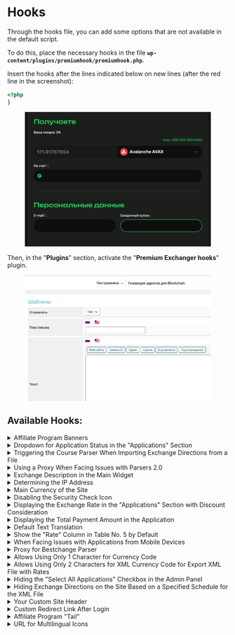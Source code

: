 # Hooks

Through the hooks file, you can add some options that are not available in the default script.

To do this, place the necessary hooks in the file **`wp-content/plugins/premiumhook/premiumhook.php`**.

Insert the hooks after the lines indicated below on new lines (after the red line in the screenshot):

```php
<?php
}
```

<figure><img src="../../.gitbook/assets/image (22).png" alt="" width="555"><figcaption></figcaption></figure>

Then, in the "**Plugins**" section, activate the "**Premium Exchanger hooks**" plugin.

<figure><img src="../../.gitbook/assets/image (1365).png" alt=""><figcaption></figcaption></figure>

## Available Hooks:

<details>

<summary>Affiliate Program Banners</summary>

The affiliate program includes promotional materials.

By default, these are text materials and banners of various sizes.

There is a filter that allows you to change their names and quantity:

```php
add_filter('pp_banners','my_pp_banners', 1000);
function my_pp_banners($banners){
	
	$banners = array(
		'text'=> __('Text materials','pn'),
		'banner1'=> __('Banners','pn').'(468 x 60)',
		'banner2'=> __('Banners','pn').'(200 x 200)',
		'banner3'=> __('Banners','pn').'(120 x 600)',
		'banner4'=> __('Banners','pn').'(100 x 100)',
		'banner5'=> __('Banners','pn').'(88 x 31)',
		'banner6'=> __('Banners','pn').'(336 x 280)',
		'banner7'=> __('Banners','pn').'(250 x 250)',
		'banner8'=> __('Banners','pn').'(240 x 400)',
		'banner9'=> __('Banners','pn').'(234 x 60)',
		'banner10'=> __('Banners','pn').'(120 x 90)',
		'banner11'=> __('Banners','pn').'(120 x 60)',
		'banner12'=> __('Banners','pn').'(120 x 240)',
		'banner13'=> __('Banners','pn').'(125 x 125)',
		'banner14'=> __('Banners','pn').'(300 x 600)',
		'banner15'=> __('Banners','pn').'(300 x 250)',
		'banner16'=> __('Banners','pn').'(80 x 150)',
		'banner17'=> __('Banners','pn').'(728 x 90)',
		'banner18'=> __('Banners','pn').'(160 x 600)',
		'banner19'=> __('Banners','pn').'(80 x 15)',
	);	
	
	return $banners;
}
```

If you want to keep only the 468 x 60 banner, simply remove all other lines from the previous hook:

```php
add_filter('pp_banners','my_pp_banners', 1000);
function my_pp_banners($banners){
	
	$banners = array(
		'text'=> __('Text materials','pn'),
		'banner1'=> __('Banners','pn').'(468 x 60)',
	);	
	
	return $banners;
}
```

If you want to add your own size, add a line similarly. For example, if we want to add a 215 x 19 banner:

```php
add_filter('pp_banners','my_pp_banners', 1000);
function my_pp_banners($banners){
	
	$banners = array(
		'text'=> __('Text materials','pn'),
		'banner1'=> __('Banners','pn').'(468 x 60)',
		'banner21519'=> __('Banners','pn').'(215 x 19)',
	);	
	
	return $banners;
}
```

</details>

<details>

<summary>Dropdown for Application Status in the "Applications" Section</summary>

```php
add_filter('change_bids_filter_list', 'my_change_bids_filter_list');
function my_change_bids_filter_list($lists) {
	if (isset($lists['status']['bidstatus'])) {
		$stats = list_bid_status();
		$statused = array('0'=> '--' . __('All','pn') . '--');
		if (is_array($stats)) { 
			foreach ($stats as $k => $v) {
				$statused[$k] = $v;
			}
		}
		$lists['status']['bidstatus'] = array(
			'title' => __('Status of order','pn'),
			'name' => 'bidstatus',
			'options' => $statused,
			'view' => 'select',
			'work' => 'options',
		);
	}
	return $lists;
}
```

Before:\
![](<../../.gitbook/assets/image (1571).png>)\
After:\
![](<../../.gitbook/assets/image (577).png>)

</details>

<details>

<summary>Triggering the Course Parser When Importing Exchange Directions from a File</summary>

```php
add_action('premium_action_export_direction','myparser_premium_action_export_direction', 9);
function myparser_premium_action_export_direction(){
	if(function_exists('new_parser_upload_data')){
		new_parser_upload_data();
	}
}
```

</details>

<details>

<summary>Using a Proxy When Facing Issues with Parsers 2.0</summary>

In quotes for the fields "**ip**", "**port**", "**login**", "**password**", specify your proxy details.

```php
add_filter('curl_options_parser', '_proxy_curl_options_parser');
function _proxy_curl_options_parser($options) {

	$ip = ''; //IP address
	$port = ''; //Port
	$login = ''; //Login
	$password = ''; //Password
	$tunnel = 1;
		
	if ($ip and $port) {
		if ($tunnel) {
			$options[CURLOPT_HTTPPROXYTUNNEL] = 0;
		}
		
		$options[CURLOPT_PROXY] = $ip;
		$options[CURLOPT_PROXYPORT] = $port;
		
		if ($password and $login) {
			$options[CURLOPT_PROXYUSERPWD] = $login.':'.$password;
		} elseif ($password) {
			$options[CURLOPT_PROXYAUTH] = $password;
		}
	}

	return $options;
}
```

</details>

<details>

<summary>Exchange Description in the Main Widget</summary>

The main page widget does not have an exchange description. If you need to add it, simply use the hook:

```php
add_filter('exchange_html_ajax', 'my_exchange_html_ajax');
function my_exchange_html_ajax($html){

	return $html.'[description]';
}
```

</details>

<details>

<summary>Determining the IP Address</summary>

The function **pn_real_ip** is responsible for determining the IP address. Its task is to return a single real IP address. If, for some reason, you are not satisfied with the function's operation, you can use the filter:

```php
add_filter('pn_real_ip', 'myhook_pn_real_ip', 10, 2);
function myhook_pn_real_ip($ip, $ips_arr){

$new_ip = '127.0.0.1';

return $new_ip;
}
```

</details>

<details>

<summary>Main Currency of the Site</summary>

To calculate discounts, total amounts, and more, all sums are converted to a specific currency type. By default, the script considers USD as the main currency, but this value can be changed:

1. Create the necessary currency code, for example, WMZ.

2. Write a filter:

```php
add_filter('cur_type','myhook_cur_type');
function myhook_cur_type($type){

$type = 'WMZ';

return $type;
}
```

Now the internal currency of our site is WMZ.

It is worth noting that the exchange of internal currency will be carried out through double exchange (via USD).

</details>

<details>

<summary>Disabling the Security Check Icon</summary>

```php
remove_action('wp_before_admin_bar_render', 'premium_admin_bar_security', 2);
```

</details>

<details>

<summary>Displaying the Exchange Rate in the "Applications" Section with Discount Consideration</summary>

<mark style="color:red;">In some situations, the calculation of the exchange rate may be incorrect</mark>

```php
add_filter('onebid_col1', 'new_rate_onebid_col1', 10, 3);
function new_rate_onebid_col1($actions, $item, $v){
	$new_actions = array();
	foreach($actions as $action_key => $action_value){
		$new_actions[$action_key] = $action_value;
		if($action_key == 'rate'){
			$course_get = is_sum($item->course_get);
			$course = is_sum($course_get + ($course_get / 100 * $item->user_discount), 20);
			
			$new_actions['rate_with_discount'] = array(
				'type' => 'text',
				'title' => __('Rate with discount','pn'),
				'label' => '[course_give] [currency_code_give] = '. $course .' [currency_code_get]',
			);				
		}
	}
	
	return $new_actions;
}
```

</details>

<details>

<summary>Displaying the Total Payment Amount in the Application</summary>

```php
add_filter('exchangestep_all_html_list', 'sum1fromc_exchangestep_all_html_list', 10, 2);
function sum1fromc_exchangestep_all_html_list($array, $bids_data) {
    $array['[sum_give]'] = is_sum($bids_data->sum1c);
    return $array;
}
```

</details>

<details>

<summary>Default Text Translation</summary>

If you are using multilingual support, multiple text options are set in multilingual fields (for each language). When the required version is not available, the script substitutes the first possible one (corresponding to the admin panel language).

If you believe this is incorrect, you can set an error template using the filter:

```php
add_filter('ctv_ml_default','myhook_ctv_ml_default');
function myhook_ctv_ml_default($text){
$text = 'error, translation not available'; //your preferred option
return $text;
}
```

</details>

<details>

<summary>Show the "Rate" Column in Table No. 5 by Default</summary>

By default, Table No. 5 on the main exchange page displays reserves for exchange directions instead of rates. If you want the rate to be displayed when the page is opened, set this hook:

```php
add_filter('table5_current_select', 'rate_table5_current_select');
function rate_table5_current_select ($select) {
    
    $select = 'rate';
    
    return $select;
}
```

</details>

<details>

<summary>When Facing Issues with Applications from Mobile Devices</summary>

```php
add_filter('merchant_payed_button','del_iam_pay_merchant_pay_button', 10000);
add_filter('merchant_pay_button','del_iam_pay_merchant_pay_button', 10000);
function del_iam_pay_merchant_pay_button($link) {
	$link = str_replace('iam_pay_bids','',$link);
	return $link;
}
```

</details>

<details>

<summary>Proxy for Bestchange Parser</summary>

## Bestchange Parser (Deprecated)

<mark style="color:red;">**Before installing hooks, make sure to update the script itself according to**</mark> [<mark style="color:red;">**the instructions**</mark>](https://premium.gitbook.io/main/osnovnye-nastroiki/faq/diagnostika-i-reshenie-oshibok-pri-rabote-so-skriptom#obnovlenie-failov-skripta-na-servere)<mark style="color:red;">**!**</mark>

The hook works on module version 2.6.1/2.7.1 and above (**using your own proxy**):

```php
add_filter('curl_bestchange', 'curl_bestchange_proxy');
function curl_bestchange_proxy($ch) {

    $ip = ''; // proxy ip
    $port = ''; // proxy port
    $login = ''; // proxy login
    $password = ''; // proxy password

    if ($ip and $port) {
        curl_setopt($ch, CURLOPT_PROXY, $ip);
        curl_setopt($ch, CURLOPT_PROXYPORT, $port);

        if ($password and $login) {
            curl_setopt($ch, CURLOPT_PROXYUSERPWD, "{$login}:{$password}");
        } elseif ($password) {
            curl_setopt($ch, CURLOPT_PROXYAUTH, $password);
        }
    }

    return $ch;
}
```

## Bestchange API Parser

The hook works on module version 2.6.2/2.7.2 and above (**using your own proxy**):

```php
add_filter('curl_bestchangeapi', 'curl_bestchangeapi_proxy');
function curl_bestchangeapi_proxy($ch) {

    $ip = ''; // proxy ip
    $port = ''; // proxy port
    $login = ''; // proxy login
    $password = ''; // proxy password

    if ($ip and $port) {
        curl_setopt($ch, CURLOPT_PROXY, $ip);
        curl_setopt($ch, CURLOPT_PROXYPORT, $port);

        if ($password and $login) {
            curl_setopt($ch, CURLOPT_PROXYUSERPWD, "{$login}:{$password}");
        } elseif ($password) {
            curl_setopt($ch, CURLOPT_PROXYAUTH, $password);
        }
    }

    return $ch;
}
```

The hook works on module version 2.6.2/2.7.2 and above (**ability to change the BC domain (mirror) in the general module settings**):

```php
add_filter('curl_bestchangeapi_domain', 'curl_bestchangeapi_domain');
function curl_bestchangeapi_domain($domain) {

    $new_domain = ''; // https://www.bestchange.app/, https://mirror1.bestchange.app/, https://mirror2.bestchange.app/

    if ($new_domain) {
        return $new_domain;
    }

    return $domain;
}
```

</details>

<details>

<summary>Allows Using Only 1 Character for Currency Code</summary>

```php
add_filter('is_site_value', 'new_is_site_value', 10, 2);

function new_is_site_value($new_item, $item) {
    if (preg_match("/^[a-zA-Z0-9\.]{1,30}$/", $item, $matches)) {
        return $item;
    }
    return $new_item;
}
```

</details>

<details>

<summary>Allows Using Only 2 Characters for XML Currency Code for Export XML File with Rates</summary>

```php
add_filter('is_xml_value', 'new_is_xml_value', 10, 2);
function new_is_xml_value($new_item, $item) {

  if (preg_match("/^[a-zA-z0-9_.]{2,50}$/", $item, $matches)){
    return $item;
  }
  
  return $new_item;
}
```

</details>

<details>

<summary>Hiding the "Select All Applications" Checkbox in the Admin Panel</summary>

```php
add_filter('bids_datablock', 'my_bids_datablock');
function my_bids_datablock($data_blocks){
    if(isset($data_blocks['check'])){
    unset($data_blocks['check']); }
    return $data_blocks; }
```

</details>

<details>

<summary>Hiding Exchange Directions on the Site Based on a Specified Schedule for the XML File</summary>

The direction will remain active but will display a 404 error when accessed via a direct link on the site and will be hidden in the selection table of exchange directions in the admin panel.

```php
remove_filter('get_direction_output', 'txtxml_get_direction_output', 10, 3);

add_filter('get_direction_output', 'my_txtxml_get_direction_output', 10, 3);
function my_txtxml_get_direction_output($ind, $item, $place){
    if($ind == 1 and function_exists('get_dirxml_show')){
    return get_dirxml_show($ind, $item); }
    return $ind; }
```

</details>

<details>

<summary>Your Custom Site Header</summary>



Here’s a naturalistic English translation of the provided text:

---

By default, the title for any topic based on Premium Exchanger is formatted as `[title] — [description]`, where:

`[title]` — the name of the site\
`[description]` — the description

If SEO plugins are not being used, this title can be modified using a hook.

For example, if you want to remove the title, you can use the following hook:

```php
add_filter('premium_wp_title', 'myhook_premium_wp_title');
function myhook_premium_wp_title($title){
    return '[description]';
}
```

</details>

<details>

<summary>Custom Redirect Link After Login</summary>

After logging in, the script automatically redirects the user to their personal account page. If you need to change the redirect link, you can use the following hook:

```php
add_filter('login_auth_redirect', 'my_login_auth_redirect');
function my_login_auth_redirect($url){
    $new_url = 'your_page_address';
    return $new_url;
}
```

</details>

<details>

<summary>Affiliate Program "Tail"</summary>

By default, the "tail" of the affiliate program is set to the value "rid". The link looks like this: `https://your_domain/?rid=[id]`

To change this value to your own, you can use the filter:

```php
add_filter('refid','myhook_refid');
function myhook_refid($refid){
    $refid = 'skidka';
    return $refid;
}
```

This way, the "tail" will be the word "**skidka**".

</details>

<details>

<summary>URL for Multilingual Icons</summary>

Premium Exchanger uses a unified framework called Premium. The script that was activated earlier is responsible for the core functions, including multilingual support. If we want to add additional languages, we need to upload multilingual icons to all plugins, which can sometimes be inconvenient. For this purpose, we can use a special filter that specifies which plugin to source the flags from.

For example, if we want the flags to always come from premiumbox, we can write our own filter:

```php
add_filter('ml_flag_url', 'my_ml_flag_url');
function my_ml_flag_url($plugin_folder){
    return 'premiumbox';
}
```

</details>

[^1]: Access to course sources is denied, HTTP error 451

[^2]: Notification and popup blocking